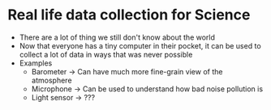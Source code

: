 # Real life data collection for Science

- There are a lot of thing we still don't know about the world
- Now that everyone has a tiny computer in their pocket, it can be used to collect a lot of data in ways that was never possible
- Examples
    - Barometer -> Can have much more fine-grain view of the atmosphere
    - Microphone -> Can be used to understand how bad noise pollution is
    - Light sensor -> ???
